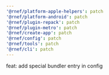 ```yaml
---
'@rnef/platform-apple-helpers': patch
'@rnef/platform-android': patch
'@rnef/plugin-repack': patch
'@rnef/plugin-metro': patch
'@rnef/create-app': patch
'@rnef/config': patch
'@rnef/tools': patch
'@rnef/cli': patch
---
```


feat: add special bundler entry in config
